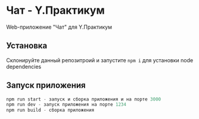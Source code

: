# Чат - Y.Практикум

Web-приложение "Чат" для Y.Практикум

## Установка

Склонируйте данный репозитроий и запустите `npm i` для установки node dependencies

## Запуск приложения

```python
npm run start - запуск и сборка приложения и на порте 3000
npm run dev - запуск приложения на порте 1234
npm run build - сборка приложения
```
